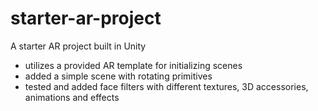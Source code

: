 # starter-ar-project
A starter AR project built in Unity
- utilizes a provided AR template for initializing scenes
- added a simple scene with rotating primitives
- tested and added face filters with different textures, 3D accessories, animations and effects